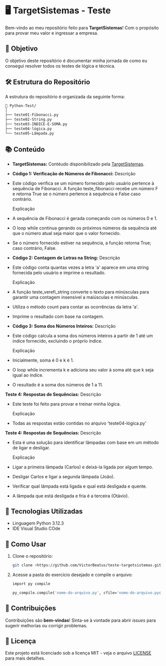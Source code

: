 # 🖥️ TargetSistemas - Teste

Bem-vindo ao meu repositório feito para **TargetSistemas**! Com o propósito para provar meu valor e ingressar a empresa.

## 🚀 Objetivo

O objetivo deste repositório é documentar minha jornada de como eu consegui resolver todos os testes de lógica e técnica.

## 🛠️ Estrutura do Repositório

A estrutura do repositório é organizada da seguinte forma:

```bash
📂 Python-Test/
│
├── teste01-Fibonacci.py
├── teste02-String.py
├── teste03-INDICE-E-SOMA.py
├── teste04-lógica.py
└── teste05-Lâmpada.py
```

## 📚 Conteúdo

- **TargetSistemas:** Contéudo disponibilizado pela [TargetSistemas](https://targetsistemas.com.br/).

- **Código 1: Verificação de Números de Fibonacci:**
  Descrição

- Este código verifica se um número fornecido pelo usuário pertence à sequência de Fibonacci. A função teste_fibonacci recebe um número F e retorna True se o número pertence à sequência e False caso contrário.

  Explicação

- A sequência de Fibonacci é gerada começando com os números 0 e 1.
- O loop while continua gerando os próximos números da sequência até que o número atual seja maior que o valor fornecido.
- Se o número fornecido estiver na sequência, a função retorna True; caso contrário, False.

- **Código 2: Contagem de Letras na String:**
  Descrição

- Este código conta quantas vezes a letra 'a' aparece em uma string fornecida pelo usuário e imprime o resultado.

  Explicação

- A função teste_verefi_string converte o texto para minúsculas para garantir uma contagem insensível a maiúsculas e minúsculas.
- Utiliza o método count para contar as ocorrências da letra 'a'.
- Imprime o resultado com base na contagem.

- **Código 3: Soma dos Números Inteiros:**
  Descrição

- Este código calcula a soma dos números inteiros a partir de 1 até um índice fornecido, excluindo o próprio índice.

  Explicação

- Inicialmente, soma é 0 e k é 1.
- O loop while incrementa k e adiciona seu valor à soma até que k seja igual ao índice.
- O resultado é a soma dos números de 1 a 11.

**Teste 4: Respostas de Sequências:**
Descrição

- Este teste foi feito para provar e treinar minha lógica.

  Explicação

- Todas as respostas estão contidas no arquivo 'teste04-lógica.py'

**Teste 4: Respostas de Sequências:**
Descrição

- Esta é uma solução para identificar lâmpadas com base em um método de ligar e desligar.

  Explicação

- Ligar a primeira lâmpada (Carlos) e deixá-la ligada por algum tempo.
- Desligar Carlos e ligar a segunda lâmpada (João).
- Verificar qual lâmpada está ligada e qual está desligada e quente.
- A lâmpada que está desligada e fria é a terceira (Otávio).

## 🔧 Tecnologias Utilizadas

- Linguagem Python 3.12.3
- IDE Visual Studio COde

## 🏁 Como Usar

1. Clone o repositório:

   ```bash
   git clone <https://github.com/VictorBeatus/teste-targetsistemas.git>

   ```

2. Acesse a pasta do exercício desejado e compile o arquivo:

   ```bash
   import py compile

   py_compile.compile('nome-do-arquivo.py', cfile='nome-do-arquivo.pyc')
   ```

## 📝 Contribuições

Contribuições são **bem-vindas**! Sinta-se à vontade para abrir _issues_ para sugerir melhorias ou corrigir problemas.

## 📄 Licença

Este projeto está licenciado sob a licença MIT - veja o arquivo [LICENSE](https://www.notion.so/LICENSE) para mais detalhes.
